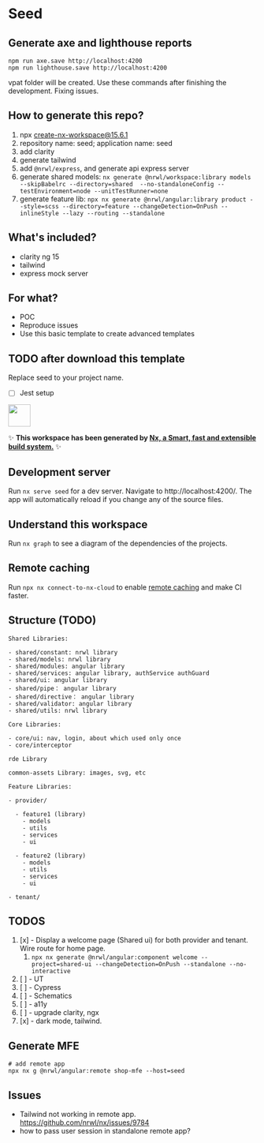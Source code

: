 # Seed

## Generate axe and lighthouse reports

```shell
npm run axe.save http://localhost:4200
npm run lighthouse.save http://localhost:4200
```

vpat folder will be created. Use these commands after finishing the development. Fixing issues.

## How to generate this repo?

1. npx create-nx-workspace@15.6.1
2. repository name: seed; application name: seed
3. add clarity
4. generate tailwind
5. add `@nrwl/express`, and generate api express server
6. generate shared models: `nx generate @nrwl/workspace:library models --skipBabelrc --directory=shared  --no-standaloneConfig --testEnvironment=node --unitTestRunner=none`
7. generate feature lib: `npx nx generate @nrwl/angular:library product --style=scss --directory=feature --changeDetection=OnPush --inlineStyle --lazy --routing --standalone`

## What's included?

- clarity ng 15
- tailwind
- express mock server

## For what?

- POC
- Reproduce issues
- Use this basic template to create advanced templates

## TODO after download this template

Replace seed to your project name.

- [ ] Jest setup

<a alt="Nx logo" href="https://nx.dev" target="_blank" rel="noreferrer"><img src="https://raw.githubusercontent.com/nrwl/nx/master/images/nx-logo.png" width="45"></a>

✨ **This workspace has been generated by [Nx, a Smart, fast and extensible build system.](https://nx.dev)** ✨

## Development server

Run `nx serve seed` for a dev server. Navigate to http://localhost:4200/. The app will automatically reload if you change any of the source files.

## Understand this workspace

Run `nx graph` to see a diagram of the dependencies of the projects.

## Remote caching

Run `npx nx connect-to-nx-cloud` to enable [remote caching](https://nx.app) and make CI faster.

## Structure (TODO)

```
Shared Libraries:

- shared/constant: nrwl library
- shared/models: nrwl library
- shared/modules: angular library
- shared/services: angular library, authService authGuard
- shared/ui: angular library
- shared/pipe： angular library
- shared/directive： angular library
- shared/validator: angular library
- shared/utils: nrwl library

Core Libraries:

- core/ui: nav, login, about which used only once
- core/interceptor

rde Library

common-assets Library: images, svg, etc

Feature Libraries:

- provider/

  - feature1 (library)
    - models
    - utils
    - services
    - ui

  - feature2 (library)
    - models
    - utils
    - services
    - ui

- tenant/
```

## TODOS

1. [x] - Display a welcome page (Shared ui) for both provider and tenant. Wire route for home page.
   1. `npx nx generate @nrwl/angular:component welcome --project=shared-ui --changeDetection=OnPush --standalone --no-interactive`
1. [ ] - UT
1. [ ] - Cypress
1. [ ] - Schematics
1. [ ] - a11y
1. [ ] - upgrade clarity, ngx
1. [x] - dark mode, tailwind.

## Generate MFE

```shell
# add remote app
npx nx g @nrwl/angular:remote shop-mfe --host=seed
```

## Issues

- Tailwind not working in remote app. https://github.com/nrwl/nx/issues/9784
- how to pass user session in standalone remote app?
